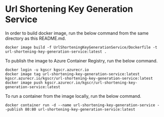 # Url Shortening Key Generation Service

In order to build docker image, run the below command from the same directory as this README.md.

```shell
docker image build -f UrlShorteningKeyGenerationService/Dockerfile -t url-shortening-key-generation-service:latest .
```

To publish the image to Azure Container Registry, run the below command.

```shell
docker login -u kgscr kgscr.azurecr.io
docker image tag url-shortening-key-generation-service:latest kgscr.azurecr.io/kgscr/url-shortening-key-generation-service:latest
docker image push kgscr.azurecr.io/kgscr/url-shortening-key-generation-service:latest
```

To run a container from the image locally, run the below command.

```shell
docker container run -d --name url-shortening-key-generation-service --publish 80:80 url-shortening-key-generation-service:latest
```
